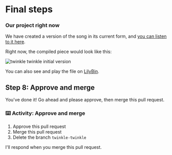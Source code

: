 # Final steps

### Our project right now

We have created a version of the song in its current form, and [you can listen to it here](https://gitmusical.github.io/notating-twinkle/7-dynamic).

Right now, the compiled piece would look like this:

![twinkle twinkle initial version](https://gitmusical.github.io/notating-twinkle/7-dynamic.png)

You can also see and play the file on [LilyBin](http://lilybin.com/l43o6t/1).

## Step 8: Approve and merge

You've done it! Go ahead and please approve, then merge this pull request.

### :keyboard: Activity: Approve and merge

1. Approve this pull request
2. Merge this pull request
3. Delete the branch `twinkle-twinkle`

I'll respond when you merge this pull request.
